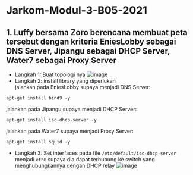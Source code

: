 # Jarkom-Modul-3-B05-2021

## 1. Luffy bersama Zoro berencana membuat peta tersebut dengan kriteria EniesLobby sebagai DNS Server, Jipangu sebagai DHCP Server, Water7 sebagai Proxy Server
- Langkah 1: Buat topologi nya
![image](https://user-images.githubusercontent.com/71221969/141052412-7a553923-e37f-4276-a44c-0fb293a580de.png)
- Langkah 2: install library yang diperlukan <br>
jalankan pada EniesLobby supaya menjadi DNS Server:
```
apt-get install bind9 -y
```
jalankan pada Jipangu supaya menjadi DHCP Server:
```
apt-get install isc-dhcp-server -y
```
jalankan pada Water7 supaya menjadi Proxy Server:
```
apt-get install squid -y
```
- Langkah 3: Set interfaces pada file `/etc/default/isc-dhcp-server` menjadi `eth0` supaya dia dapat terhubung ke switch yang menghubungkannya dengan DHCP relay
![image](https://user-images.githubusercontent.com/71221969/141052960-5e865626-a521-4bda-9fba-5d28b924d400.png)
